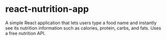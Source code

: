# react-nutrition-app
A simple React application that lets users type a food name and instantly see its nutrition information such as calories, protein, carbs, and fats. Uses a free nutrition API.
